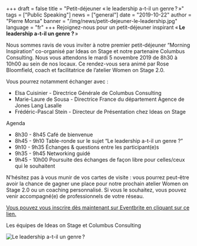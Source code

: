 +++
draft = false
title = "Petit-déjeuner « le leadership a-t-il un genre ? »"
tags = ["Public Speaking"]
news = ["general"]
date = "2019-10-22"
author = "Pierre Morsa"
banner = "/img/news/petit-dejeuner-le-leadership.jpg"
language = "fr"
+++
Rejoignez-nous pour un petit-déjeuner inspirant « **Le leadership a-t-il un genre ?** »

Nous sommes ravis de vous inviter à notre premier petit-déjeuner “Morning Inspiration” co-organisé par Ideas on Stage et notre partenaire Columbus Consulting.
Nous vous attendons le mardi 5 novembre 2019 de 8h30 à 10h00 au sein de nos locaux. Ce rendez-vous sera animé par Rose Bloomfield, coach et facilitatrice de l’atelier Women on Stage 2.0.

Vous pourrez notamment échanger avec :

* Elsa Cuisinier - Directrice Générale de Columbus Consulting
* Marie-Laure de Sousa - Directrice France du département Agence de Jones Lang Lasalle
* Frédéric-Pascal Stein - Directeur de Présentation chez Ideas on Stage

Agenda

* 8h30 - 8h45	Café de bienvenue
* 8h45 - 9h10	Table-ronde sur le sujet “Le leadership a-t-il un genre ?”
* 9h10 - 9h35	Échanges & questions entre les participant(e)s
* 9h35 - 9h45	Networking guidé
* 9h45 - 10h00 Poursuite des échanges de façon libre pour celles/ceux qui le souhaitent

N'hésitez pas à vous munir de vos cartes de visite : vous pourrez peut-être avoir la chance de gagner une place pour notre prochain atelier Women on Stage 2.0 ou un coaching personnalisé. Si vous le souhaitez, vous pouvez venir accompagné(e) de professionnels de votre réseau.

[Vous pouvez vous inscrire dès maintenant sur Eventbrite en cliquant sur ce lien.](https://www.eventbrite.fr/e/inscription-morning-inspiration-par-ideas-on-stage-columbus-consulting-71763379199)

Les équipes de Ideas on Stage et Columbus Consulting

![Le leadership a-t-il un genre ?](/img/news/petit-dejeuner-le-leadership.jpg")